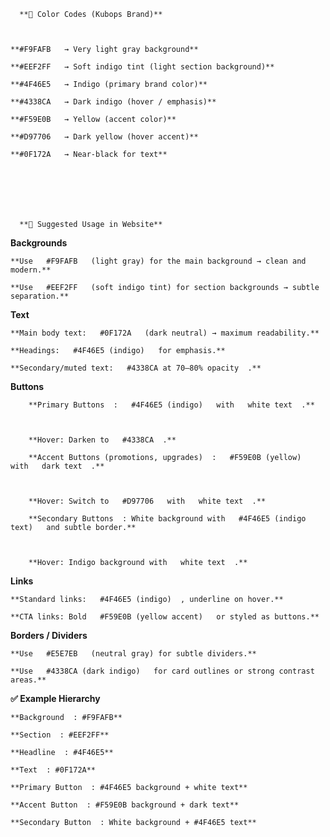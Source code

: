       **🎨 Color Codes (Kubops Brand)**



    **#F9FAFB   → Very light gray background**

    **#EEF2FF   → Soft indigo tint (light section background)**

    **#4F46E5   → Indigo (primary brand color)**

    **#4338CA   → Dark indigo (hover / emphasis)**

    **#F59E0B   → Yellow (accent color)**

    **#D97706   → Dark yellow (hover accent)**

    **#0F172A   → Near-black for text**







      **📌 Suggested Usage in Website**



  **Backgrounds**  



  	**Use   #F9FAFB   (light gray) for the main background → clean and modern.**

  	**Use   #EEF2FF   (soft indigo tint) for section backgrounds → subtle separation.**



  **Text**  



  	**Main body text:   #0F172A   (dark neutral) → maximum readability.**

  	**Headings:   #4F46E5 (indigo)   for emphasis.**

  	**Secondary/muted text:   #4338CA at 70–80% opacity  .**



  **Buttons**  



    	**Primary Buttons  :   #4F46E5 (indigo)   with   white text  .**



    	**Hover: Darken to   #4338CA  .**

    	**Accent Buttons (promotions, upgrades)  :   #F59E0B (yellow)   with   dark text  .**



    	**Hover: Switch to   #D97706   with   white text  .**

    	**Secondary Buttons  : White background with   #4F46E5 (indigo text)   and subtle border.**



    	**Hover: Indigo background with   white text  .**



  **Links**  



  	**Standard links:   #4F46E5 (indigo)  , underline on hover.**

  	**CTA links: Bold   #F59E0B (yellow accent)   or styled as buttons.**



  **Borders / Dividers**  



  	**Use   #E5E7EB   (neutral gray) for subtle dividers.**

  	**Use   #4338CA (dark indigo)   for card outlines or strong contrast areas.**





**✅ Example Hierarchy**



    **Background  : #F9FAFB**

    **Section  : #EEF2FF**

    **Headline  : #4F46E5**

    **Text  : #0F172A**

    **Primary Button  : #4F46E5 background + white text**

    **Accent Button  : #F59E0B background + dark text**

    **Secondary Button  : White background + #4F46E5 text**



